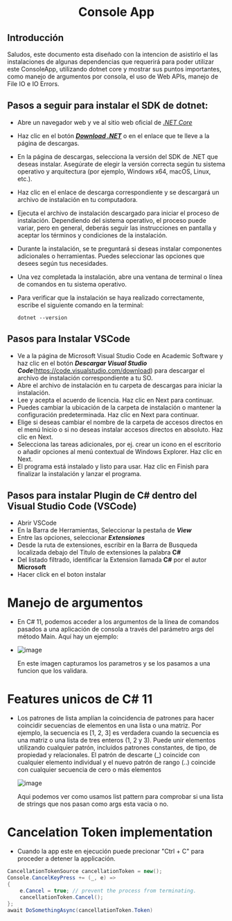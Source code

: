 <h1 align="center"> Console App </h1>

## Introducción

Saludos, este documento esta diseñado con la intencion de asistírlo el las instalaciones de algunas dependencias que requerirá para poder utilizar este ConsoleApp, utilizando dotnet core y mostrar sus puntos importantes, como manejo de argumentos por consola, el uso de Web APIs, manejo de File IO e IO Errors.

## Pasos a seguir para instalar el SDK de dotnet:

- Abre un navegador web y ve al sitio web oficial de [_.NET Core_](https://dotnet.microsfot.com/download)
- Haz clic en el botón [**_Download .NET_**](https://dotnet.microsoft.com/en-us/download/dotnet/thank-you/sdk-7.0.302-windows-x64-installer) o en el enlace que te lleve a la página de descargas.
- En la página de descargas, selecciona la versión del SDK de .NET que deseas instalar. Asegúrate de elegir la versión correcta según tu sistema operativo y arquitectura (por ejemplo, Windows x64, macOS, Linux, etc.).
- Haz clic en el enlace de descarga correspondiente y se descargará un archivo de instalación en tu computadora.
- Ejecuta el archivo de instalación descargado para iniciar el proceso de instalación. Dependiendo del sistema operativo, el proceso puede variar, pero en general, deberás seguir las instrucciones en pantalla y aceptar los términos y condiciones de la instalación.
- Durante la instalación, se te preguntará si deseas instalar componentes adicionales o herramientas. Puedes seleccionar las opciones que desees según tus necesidades.
- Una vez completada la instalación, abre una ventana de terminal o línea de comandos en tu sistema operativo.
- Para verificar que la instalación se haya realizado correctamente, escribe el siguiente comando en la terminal:

    ```.net
    dotnet --version
    ```
    
## Pasos para Instalar VSCode

- Ve a la página de Microsoft Visual Studio Code en Academic Software y haz clic en el botón _**Descargar Visual Studio Code**_(https://code.visualstudio.com/download) para descargar el archivo de instalación correspondiente a tu SO.
- Abre el archivo de instalación en tu carpeta de descargas para iniciar la instalación.
- Lee y acepta el acuerdo de licencia. Haz clic en Next para continuar.
- Puedes cambiar la ubicación de la carpeta de instalación o mantener la configuración predeterminada. Haz clic en Next para continuar.
- Elige si deseas cambiar el nombre de la carpeta de accesos directos en el menú Inicio o si no deseas instalar accesos directos en absoluto. Haz clic en Next.
- Selecciona las tareas adicionales, por ej. crear un icono en el escritorio o añadir opciones al menú contextual de Windows Explorer. Haz clic en Next.
- El programa está instalado y listo para usar. Haz clic en Finish para finalizar la instalación y lanzar el programa.

## Pasos para instalar Plugin de C# dentro del Visual Studio Code (VSCode)

- Abrir VSCode 
- En la Barra de Herramientas, Seleccionar la pestaña de _**View**_
- Entre las opciones, seleccionar _**Extensiones**_
- Desde la ruta de extensiones, escribir en la Barra de Busqueda localizada debajo del Titulo de extensiones la palabra **C#**
- Del listado filtrado, identificar la Extension llamada **C#** por el autor **Microsoft**
- Hacer click en el boton instalar

# Manejo de argumentos
- En C# 11, podemos acceder a los argumentos de la línea de comandos pasados a una aplicación de consola a través del parámetro args del método Main. Aquí hay un   ejemplo:
- 
  ![image](https://github.com/CesarEnc/ConsoleApp/assets/83259031/b16dce9a-4b09-4d57-90de-fc5f97e5dc04)
  
  En este imagen capturamos los parametros y se los pasamos a una funcion que los validara.

# Features unicos de C# 11
- Los patrones de lista amplían la coincidencia de patrones para hacer coincidir secuencias de elementos en una lista o una matriz. Por ejemplo, la secuencia es     [1, 2, 3] es verdadera cuando la secuencia es una matriz o una lista de tres enteros (1, 2 y 3). Puede unir elementos utilizando cualquier patrón, incluidos       patrones constantes, de tipo, de propiedad y relacionales. El patrón de descarte (_) coincide con cualquier elemento individual y el nuevo patrón de rango (..)   coincide con cualquier secuencia de cero o más elementos

  ![image](https://github.com/CesarEnc/ConsoleApp/assets/83259031/3d850bb9-f421-4208-83ed-72cdc721508d)
  
  Aqui podemos ver como usamos list pattern para comprobar si una lista de strings que nos pasan como args esta vacia o no.
  
# Cancelation Token implementation

- Cuando la app este en ejecución puede precionar "Ctrl + C" para proceder a detener la applicación.
```cs
CancellationTokenSource cancellationToken = new();
Console.CancelKeyPress += (_, e) =>
{
    e.Cancel = true; // prevent the process from terminating.
    cancellationToken.Cancel();
};
await DoSomethingAsync(cancellationToken.Token)
```

